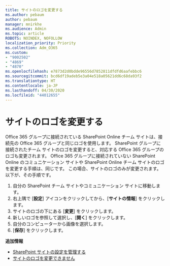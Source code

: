 ```yaml
---
title: サイトのロゴを変更する
ms.author: pebaum
author: pebaum
manager: mnirkhe
ms.audience: Admin
ms.topic: article
ROBOTS: NOINDEX, NOFOLLOW
localization_priority: Priority
ms.collection: Adm_O365
ms.custom:
- "9002502"
- "4869"
- "4870"
ms.openlocfilehash: e7873d2d0bdde96556d7852811dfdfd6aafebbc6
ms.sourcegitcommit: bcd6df19adeb5e3a04e518a05621dd6c68da93f2
ms.translationtype: HT
ms.contentlocale: ja-JP
ms.lasthandoff: 04/30/2020
ms.locfileid: "44012655"
---
```

# <a name="change-site-logo"></a>サイトのロゴを変更する

Office 365 グループに接続されている SharePoint Online チーム サイトは、接続先の Office 365 グループと同じロゴを使用します。 SharePoint グループに接続されたチーム サイトのロゴを変更すると、対応する Office 365 グループのロゴも変更されます。 Office 365 グループに接続されていない SharePoint Online のコミュニケーション サイトや SharePoint Online チーム サイトのロゴを変更する手順は、同じです。 この場合、サイトのロゴのみが変更されます。 以下が、その手順です。

1. 自分の SharePoint チーム サイトやコミュニケーション サイトに移動します。
2. 右上隅で [**設定**] アイコンをクリックしてから、[**サイトの情報**] をクリックします。
3. サイトのロゴの下にある [**変更**] をクリックします。
4. 新しいロゴを参照して選択し、[**開く**] をクリックします。
5. 自分のコンピューターから画像を選択します。
6. [**保存**] をクリックします。

**追加情報**

- [SharePoint サイトの設定を管理する](https://support.office.com/article/manage-your-sharepoint-site-settings-8376034d-d0c7-446e-9178-6ab51c58df42)
- [サイトのロゴを変更できません](https://docs.microsoft.com/sharepoint/troubleshoot/sites/error-when-changing-o365-site-logo)
